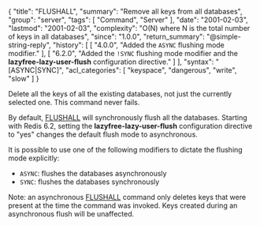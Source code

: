 {
  "title": "FLUSHALL",
  "summary": "Remove all keys from all databases",
  "group": "server",
  "tags": [
    "Command",
    "Server"
  ],
  "date": "2001-02-03",
  "lastmod": "2001-02-03",
  "complexity": "O(N) where N is the total number of keys in all databases",
  "since": "1.0.0",
  "return_summary": "@simple-string-reply",
  "history": [
    [
      "4.0.0",
      "Added the `ASYNC` flushing mode modifier."
    ],
    [
      "6.2.0",
      "Added the `!SYNC` flushing mode modifier and the **lazyfree-lazy-user-flush** configuration directive."
    ]
  ],
  "syntax": "[ASYNC|SYNC]",
  "acl_categories": [
    "keyspace",
    "dangerous",
    "write",
    "slow"
  ]
}

Delete all the keys of all the existing databases, not just the currently selected one.
This command never fails.

By default, [FLUSHALL](/commands/flushall) will synchronously flush all the databases.
Starting with Redis 6.2, setting the **lazyfree-lazy-user-flush** configuration directive to "yes" changes the default flush mode to asynchronous.

It is possible to use one of the following modifiers to dictate the flushing mode explicitly:

* `ASYNC`: flushes the databases asynchronously
* `SYNC`: flushes the databases synchronously

Note: an asynchronous [FLUSHALL](/commands/flushall) command only deletes keys that were present at the time the command was invoked. Keys created during an asynchronous flush will be unaffected.

